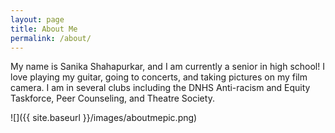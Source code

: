 ```yaml
---
layout: page
title: About Me
permalink: /about/
---
```


My name is Sanika Shahapurkar, and I am currently a senior in high school! I love playing my guitar, going to concerts, and taking pictures on my film camera. I am in several clubs including the DNHS Anti-racism and Equity Taskforce, Peer Counseling, and Theatre Society. 

![]({{ site.baseurl }}/images/aboutmepic.png)
